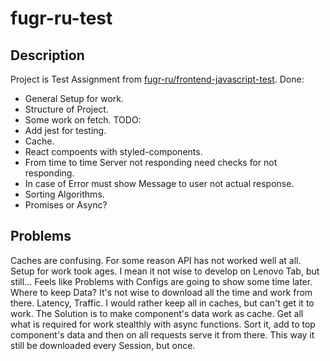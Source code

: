 # fugr-ru-test

## Description

Project is Test Assignment from
[fugr-ru/frontend-javascript-test](https://github.com/fugr-ru/frontend-javascript-test). 
Done:
- General Setup for work.
- Structure of Project.
- Some work on fetch.
TODO:
- Add jest for testing.
- Cache.
- React compoents with styled-components.
- From time to time Server not responding need checks for not responding.
- In case of Error must show Message to user not actual response.
- Sorting Algorithms.
- Promises or Async?

## Problems

Caches are confusing. For some reason API has not worked well at all.
Setup for work took ages. I mean it not wise to develop on Lenovo Tab,
but still...
Feels like Problems with Configs are going to show some time later.
Where to keep Data? It's not wise to download all the time and work
from there. Latency, Traffic. I would rather keep all in caches, but can't
get it to work. The Solution is to make component's data work as cache.
Get all what is required for work stealthly with async functions. Sort it,
add to top component's data and then on all requests serve it from there.
This way it still be downloaded every Session, but once.
